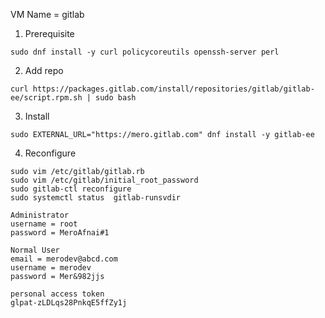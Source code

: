 VM Name = gitlab

1. Prerequisite
```
sudo dnf install -y curl policycoreutils openssh-server perl
```
2. Add repo
```
curl https://packages.gitlab.com/install/repositories/gitlab/gitlab-ee/script.rpm.sh | sudo bash
```
3. Install
```
sudo EXTERNAL_URL="https://mero.gitlab.com" dnf install -y gitlab-ee
```
4. Reconfigure
```
sudo vim /etc/gitlab/gitlab.rb
sudo vim /etc/gitlab/initial_root_password 
sudo gitlab-ctl reconfigure
sudo systemctl status  gitlab-runsvdir

```

```
Administrator 
username = root
password = MeroAfnai#1

Normal User
email = merodev@abcd.com
username = merodev
password = Mer&982jjs
```

```
personal access token
glpat-zLDLqs28PnkqE5ffZy1j
```